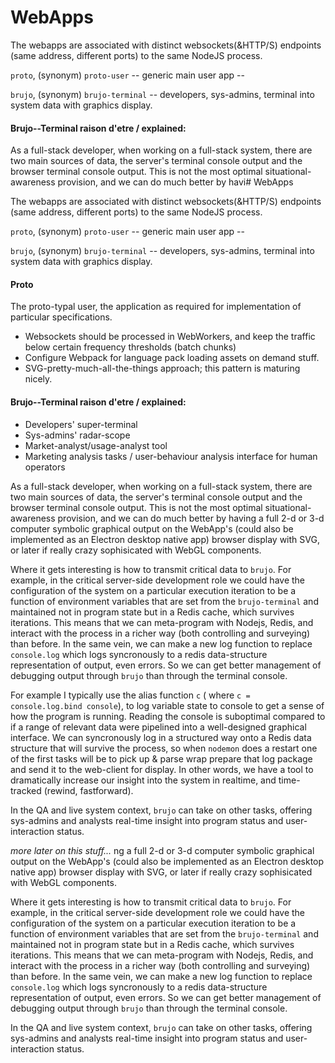 # WebApps


The webapps are associated with distinct websockets(&HTTP/S) endpoints (same address, different ports) to the same NodeJS process.

`proto`, (synonym) `proto-user`  -- generic main user app --


`brujo`, (synonym) `brujo-terminal` -- developers, sys-admins, terminal into system data with graphics display.




#### Brujo--Terminal raison d'etre / explained:

As a full-stack developer, when working on a full-stack system, there are two main sources of data, the server's terminal console output and the browser terminal console output.  This is not the most optimal situational-awareness provision, and we can do much better by havi# WebApps


The webapps are associated with distinct websockets(&HTTP/S) endpoints (same address, different ports) to the same NodeJS process.

`proto`, (synonym) `proto-user`  -- generic main user app --


`brujo`, (synonym) `brujo-terminal` -- developers, sys-admins, terminal into system data with graphics display.



#### Proto

The proto-typal user, the application as required for implementation of particular specifications.

- Websockets should be processed in WebWorkers, and keep the traffic below certain frequency thresholds (batch chunks)
- Configure Webpack for language pack loading assets on demand stuff.
- SVG-pretty-much-all-the-things approach; this pattern is maturing nicely.



#### Brujo--Terminal raison d'etre / explained:

- Developers' super-terminal
- Sys-admins' radar-scope
- Market-analyst/usage-analyst tool
- Marketing analysis tasks / user-behaviour analysis interface for human operators

As a full-stack developer, when working on a full-stack system, there are two main sources of data, the server's terminal console output and the browser terminal console output.  This is not the most optimal situational-awareness provision, and we can do much better by having a full 2-d or 3-d computer symbolic graphical output on the WebApp's (could also be implemented as an Electron desktop native app) browser display with SVG, or later if really crazy sophisicated with WebGL components.

Where it gets interesting is how to transmit critical data to `brujo`. For example, in the critical server-side development role we could have the configuration of the system on a particular execution iteration to be a function of environment variables that are set from the `brujo-terminal` and maintained not in program state but in a Redis cache, which survives iterations.  This means that we can meta-program with Nodejs, Redis, and interact with the process in a richer way (both controlling and surveying) than before.  In the same vein, we can make a new log function to replace `console.log` which logs syncronously to a redis data-structure representation of output, even errors.  So we can get better management of debugging output through `brujo` than through the terminal console.

For example I typically use the alias function `c` ( where `c = console.log.bind console`), to log variable state to console to get a sense of how the program is running.  Reading the console is suboptimal compared to if a range of relevant data were pipelined into a well-designed graphical interface.  We can syncronously log in a structured way onto a Redis data structure that will survive the process, so when `nodemon` does a restart one of the first tasks will be to pick up & parse wrap prepare that log package and send it to the web-client for display. In other words, we have a tool to dramatically increase our insight into the system in realtime, and time-tracked (rewind, fastforward).

In the QA and live system context, `brujo` can take on other tasks, offering sys-admins and analysts real-time insight into program status and user-interaction status.

_more later on this stuff..._
ng a full 2-d or 3-d computer symbolic graphical output on the WebApp's (could also be implemented as an Electron desktop native app) browser display with SVG, or later if really crazy sophisicated with WebGL components.

Where it gets interesting is how to transmit critical data to `brujo`. For example, in the critical server-side development role we could have the configuration of the system on a particular execution iteration to be a function of environment variables that are set from the `brujo-terminal` and maintained not in program state but in a Redis cache, which survives iterations.  This means that we can meta-program with Nodejs, Redis, and interact with the process in a richer way (both controlling and surveying) than before.  In the same vein, we can make a new log function to replace `console.log` which logs syncronously to a redis data-structure representation of output, even errors.  So we can get better management of debugging output through `brujo` than through the terminal console.

In the QA and live system context, `brujo` can take on other tasks, offering sys-admins and analysts real-time insight into program status and user-interaction status.
